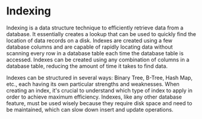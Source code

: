 # Indexing

Indexing is a data structure technique to efficiently retrieve data from a database. It essentially creates a lookup that can be used to quickly find the location of data records on a disk. Indexes are created using a few database columns and are capable of rapidly locating data without scanning every row in a database table each time the database table is accessed. Indexes can be created using any combination of columns in a database table, reducing the amount of time it takes to find data.

Indexes can be structured in several ways: Binary Tree, B-Tree, Hash Map, etc., each having its own particular strengths and weaknesses. When creating an index, it's crucial to understand which type of index to apply in order to achieve maximum efficiency. Indexes, like any other database feature, must be used wisely because they require disk space and need to be maintained, which can slow down insert and update operations.